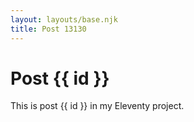 ```yaml
---
layout: layouts/base.njk
title: Post 13130
---
```


# Post {{ id }}

This is post {{ id }} in my Eleventy project.
